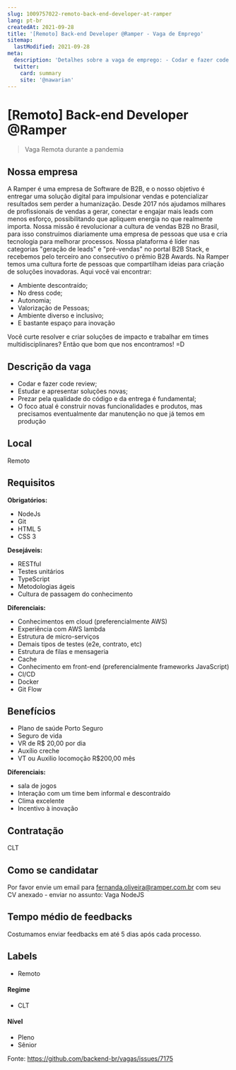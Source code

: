 ```yaml
---
slug: 1009757022-remoto-back-end-developer-at-ramper
lang: pt-br
createdAt: 2021-09-28
title: '[Remoto] Back-end Developer @Ramper - Vaga de Emprego'
sitemap:
  lastModified: 2021-09-28
meta:
  description: 'Detalhes sobre a vaga de emprego: - Codar e fazer code review; - Estudar e apresentar soluções novas; - Prezar pela qualidade do código e da entrega é fundamental; - O foco atual é construir novas funcionalidades e produtos, mas precisamos eventualmente dar manutenção no que já temos em produção'
  twitter:
    card: summary
    site: '@nawarian'
---
```


# [Remoto] Back-end Developer @Ramper

<!--
==================================================
Caso a vaga for remoto durante a pandemia informar no texto "Remoto durante o covid"
==================================================
-->
<!-- 
==================================================

Exemplo: `[São Paulo] Back-End Developer @ NOME DA EMPRESA`
==================================================
-->
<!--
==================================================
Caso a vaga for remoto durante a pandemia deixar a linha abaixo
==================================================
-->
> Vaga Remota durante a pandemia

## Nossa empresa
A Ramper é uma empresa de Software de B2B, e o nosso objetivo é entregar uma solução digital para impulsionar vendas e potencializar resultados sem perder a humanização. Desde 2017 nós ajudamos milhares de profissionais de vendas a gerar, conectar e engajar mais leads com menos esforço, possibilitando que apliquem energia no que realmente importa. 
Nossa missão é revolucionar a cultura de vendas B2B no Brasil, para isso construímos diariamente uma empresa de pessoas que usa e cria tecnologia para melhorar processos. Nossa plataforma é líder nas categorias "geração de leads" e "pré-vendas" no portal B2B Stack, e recebemos pelo terceiro ano consecutivo o prêmio B2B Awards.
Na Ramper temos uma cultura forte de pessoas que compartilham ideias para criação de soluções inovadoras. Aqui você vai encontrar:

- Ambiente descontraído;
- No dress code;
- Autonomia;
- Valorização de Pessoas;
- Ambiente diverso e inclusivo;
- E bastante espaço para inovação

Você curte resolver e criar soluções de impacto e trabalhar em times multidisciplinares? Então que bom que nos encontramos! =D

## Descrição da vaga

- Codar e fazer code review;
- Estudar e apresentar soluções novas;
- Prezar pela qualidade do código e da entrega é fundamental;
- O foco atual é construir novas funcionalidades e produtos, mas precisamos eventualmente dar manutenção no que já temos em produção

## Local

Remoto

## Requisitos

**Obrigatórios:**

- NodeJs
- Git
- HTML 5
- CSS 3

**Desejáveis:**

- RESTful
- Testes unitários
- TypeScript
- Metodologias ágeis
- Cultura de passagem do conhecimento


**Diferenciais:**

- Conhecimentos em cloud (preferencialmente AWS)
- Experiência com AWS lambda
- Estrutura de micro-serviços
- Demais tipos de testes (e2e, contrato, etc)
- Estrutura de filas e mensageria 
- Cache
- Conhecimento em front-end (preferencialmente frameworks JavaScript)
- CI/CD
- Docker
- Git Flow


## Benefícios

- Plano de saúde Porto Seguro
- Seguro de vida
- VR de R$ 20,00 por dia
- Auxílio creche
- VT ou Auxilio locomoção R$200,00 mês

**Diferenciais:**
- sala de jogos
- Interação com um time bem informal e descontraído
- Clima excelente
- Incentivo à inovação

## Contratação

CLT

## Como se candidatar

Por favor envie um email para fernanda.oliveira@ramper.com.br com seu CV anexado - enviar no assunto: Vaga NodeJS

## Tempo médio de feedbacks

Costumamos enviar feedbacks em até 5 dias após cada processo.

## Labels
<!-- retire os labels que não fazem sentido à vaga -->

- Remoto

#### Regime
- CLT

#### Nível
- Pleno
- Sênior




Fonte: https://github.com/backend-br/vagas/issues/7175